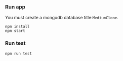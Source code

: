 ### Run app

You must create a mongodb database title `MediumClone`.

```
npm install
npm start
```

### Run test

```
npm run test
```